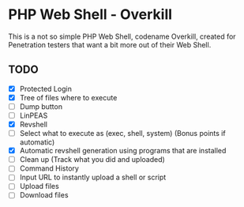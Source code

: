 # PHP Web Shell - Overkill
This is a not so simple PHP Web Shell, codename Overkill, created for Penetration testers that want a bit more out of their Web Shell.  

## TODO
- [x] Protected Login
- [x] Tree of files where to execute
- [ ] Dump button
- [ ] LinPEAS
- [x] Revshell
- [ ] Select what to execute as (exec, shell, system) (Bonus points if automatic)
- [x] Automatic revshell generation using programs that are installed
- [ ] Clean up (Track what you did and uploaded)
- [ ] Command History
- [ ] Input URL to instantly upload a shell or script
- [ ] Upload files
- [ ] Download files